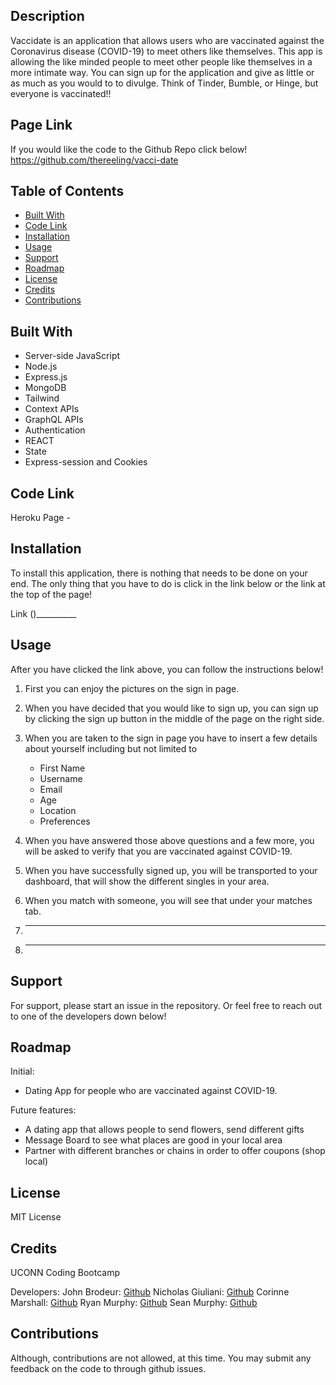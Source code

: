 ## Description

Vaccidate is an application that allows users who are vaccinated against the Coronavirus disease (COVID-19) to meet others like themselves. This app is allowing the like minded people to meet other people like themselves in a more intimate way. You can sign up for the application and give as little or as much as you would to to divulge. Think of Tinder, Bumble, or Hinge, but everyone is vaccinated!! 

## Page Link

If you would like the code to the Github Repo click below!
https://github.com/thereeling/vacci-date

## Table of Contents

* [Built With](#built-with)
* [Code Link](#code-link)
* [Installation](#installation)
* [Usage](#usage)
* [Support](#support)
* [Roadmap](#roadmap)
* [License](#license)
* [Credits](#credits)
* [Contributions](#contributions)


## Built With

- Server-side JavaScript
- Node.js
- Express.js
- MongoDB
- Tailwind
- Context APIs
- GraphQL APIs
- Authentication
- REACT
- State 
- Express-session and Cookies

## Code Link

Heroku Page - 


## Installation
To install this application, there is nothing that needs to be done on your end. The only thing that you have to do is click in the link below or the link at the top of the page!

Link ()__________

## Usage

After you have clicked the link above, you can follow the instructions below!

1. First you can enjoy the pictures on the sign in page. 

2. When you have decided that you would like to sign up, you can sign up by clicking the sign up button in the middle of the page on the right side. 

3. When you are taken to the sign in page you have to insert a few details about yourself including but not limited to 
    - First Name
    - Username
    - Email
    - Age
    - Location
    - Preferences

4. When you have answered those above questions and a few more, you will be asked to verify that you are vaccinated against COVID-19. 

5. When you have successfully signed up, you will be transported to your dashboard, that will show the different singles in your area.

6. When you match with someone, you will see that under your matches tab.

7. ____

8. ___

## Support

For support, please start an issue in the repository. Or feel free to reach out to one of the developers down below!

## Roadmap

Initial: 

- Dating App for people who are vaccinated against COVID-19. 

Future features:

- A dating app that allows people to send flowers, send different gifts
- Message Board to see what places are good in your local area 
- Partner with different branches or chains in order to offer coupons (shop local)

## License

MIT License

## Credits

UCONN Coding Bootcamp

Developers: 
John Brodeur: [Github](https://github.com/JPDBrodeur)
Nicholas Giuliani: [Github](https://github.com/thereeling)
Corinne Marshall: [Github](https://github.com/cmarshall13)
Ryan Murphy: [Github](https://github.com/RynMrphy18)
Sean Murphy: [Github](https://github.com/smurphy7326)


## Contributions

Although, contributions are not allowed, at this time.  You may submit any feedback on the code to through github issues. 